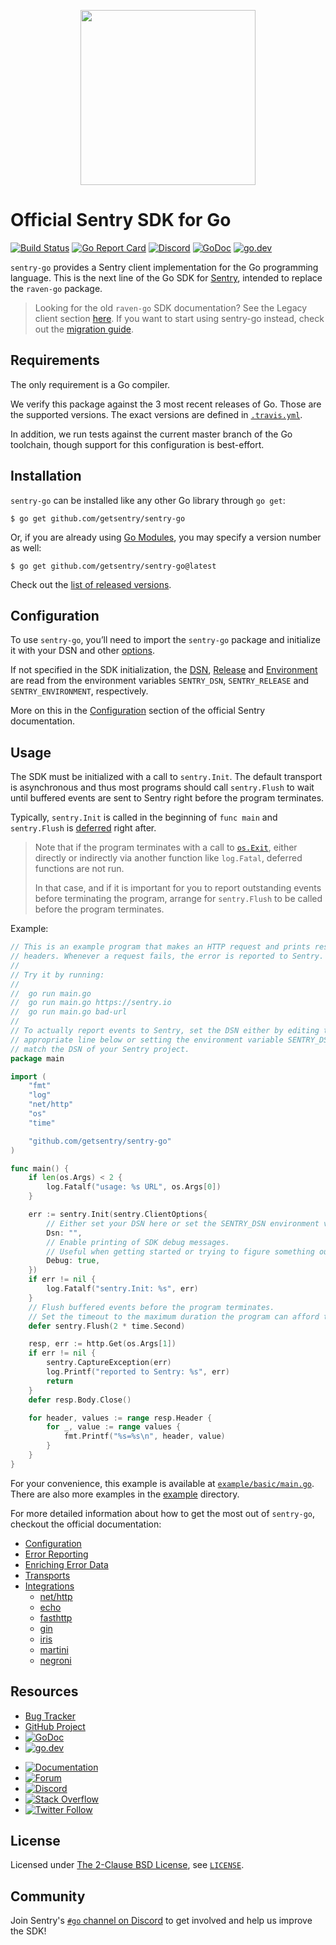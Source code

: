 <p align="center">
  <a href="https://sentry.io" target="_blank" align="center">
    <img src="https://sentry-brand.storage.googleapis.com/sentry-logo-black.png" width="280">
  </a>
  <br />
</p>

# Official Sentry SDK for Go

[![Build Status](https://travis-ci.com/getsentry/sentry-go.svg?branch=master)](https://travis-ci.com/getsentry/sentry-go)
[![Go Report Card](https://goreportcard.com/badge/github.com/getsentry/sentry-go)](https://goreportcard.com/report/github.com/getsentry/sentry-go)
[![Discord](https://img.shields.io/discord/621778831602221064)](https://discord.gg/Ww9hbqr)
[![GoDoc](https://godoc.org/github.com/getsentry/sentry-go?status.svg)](https://godoc.org/github.com/getsentry/sentry-go)
[![go.dev](https://img.shields.io/badge/go.dev-pkg-007d9c.svg?style=flat)](https://pkg.go.dev/github.com/getsentry/sentry-go)

`sentry-go` provides a Sentry client implementation for the Go programming
language. This is the next line of the Go SDK for [Sentry](https://sentry.io/),
intended to replace the `raven-go` package.

> Looking for the old `raven-go` SDK documentation? See the Legacy client section [here](https://docs.sentry.io/clients/go/).
> If you want to start using sentry-go instead, check out the [migration guide](https://docs.sentry.io/platforms/go/migration/).

## Requirements

The only requirement is a Go compiler.

We verify this package against the 3 most recent releases of Go. Those are the
supported versions. The exact versions are defined in
[`.travis.yml`](.travis.yml).

In addition, we run tests against the current master branch of the Go toolchain,
though support for this configuration is best-effort.

## Installation

`sentry-go` can be installed like any other Go library through `go get`:

```console
$ go get github.com/getsentry/sentry-go
```

Or, if you are already using
[Go Modules](https://github.com/golang/go/wiki/Modules), you may specify a
version number as well:

```console
$ go get github.com/getsentry/sentry-go@latest
```

Check out the [list of released versions](https://pkg.go.dev/github.com/getsentry/sentry-go?tab=versions). 

## Configuration

To use `sentry-go`, you’ll need to import the `sentry-go` package and initialize
it with your DSN and other [options](https://godoc.org/github.com/getsentry/sentry-go#ClientOptions).

If not specified in the SDK initialization, the
[DSN](https://docs.sentry.io/error-reporting/configuration/?platform=go#dsn),
[Release](https://docs.sentry.io/workflow/releases/?platform=go) and
[Environment](https://docs.sentry.io/enriching-error-data/environments/?platform=go)
are read from the environment variables `SENTRY_DSN`, `SENTRY_RELEASE` and
`SENTRY_ENVIRONMENT`, respectively.

More on this in the [Configuration](https://docs.sentry.io/platforms/go/config/)
section of the official Sentry documentation.

## Usage

The SDK must be initialized with a call to `sentry.Init`. The default transport
is asynchronous and thus most programs should call `sentry.Flush` to wait until
buffered events are sent to Sentry right before the program terminates.

Typically, `sentry.Init` is called in the beginning of `func main` and
`sentry.Flush` is [deferred](https://golang.org/ref/spec#Defer_statements) right
after.

> Note that if the program terminates with a call to
> [`os.Exit`](https://golang.org/pkg/os/#Exit), either directly or indirectly
> via another function like `log.Fatal`, deferred functions are not run.
>
> In that case, and if it is important for you to report outstanding events
> before terminating the program, arrange for `sentry.Flush` to be called before
> the program terminates.

Example:

```go
// This is an example program that makes an HTTP request and prints response
// headers. Whenever a request fails, the error is reported to Sentry.
//
// Try it by running:
//
// 	go run main.go
// 	go run main.go https://sentry.io
// 	go run main.go bad-url
//
// To actually report events to Sentry, set the DSN either by editing the
// appropriate line below or setting the environment variable SENTRY_DSN to
// match the DSN of your Sentry project.
package main

import (
	"fmt"
	"log"
	"net/http"
	"os"
	"time"

	"github.com/getsentry/sentry-go"
)

func main() {
	if len(os.Args) < 2 {
		log.Fatalf("usage: %s URL", os.Args[0])
	}

	err := sentry.Init(sentry.ClientOptions{
		// Either set your DSN here or set the SENTRY_DSN environment variable.
		Dsn: "",
		// Enable printing of SDK debug messages.
		// Useful when getting started or trying to figure something out.
		Debug: true,
	})
	if err != nil {
		log.Fatalf("sentry.Init: %s", err)
	}
	// Flush buffered events before the program terminates.
	// Set the timeout to the maximum duration the program can afford to wait.
	defer sentry.Flush(2 * time.Second)

	resp, err := http.Get(os.Args[1])
	if err != nil {
		sentry.CaptureException(err)
		log.Printf("reported to Sentry: %s", err)
		return
	}
	defer resp.Body.Close()

	for header, values := range resp.Header {
		for _, value := range values {
			fmt.Printf("%s=%s\n", header, value)
		}
	}
}
```

For your convenience, this example is available at
[`example/basic/main.go`](example/basic/main.go).
There are also more examples in the
[example](example) directory.

For more detailed information about how to get the most out of `sentry-go`,
checkout the official documentation:

- [Configuration](https://docs.sentry.io/platforms/go/config)
- [Error Reporting](https://docs.sentry.io/error-reporting/quickstart?platform=go)
- [Enriching Error Data](https://docs.sentry.io/enriching-error-data/context?platform=go)
- [Transports](https://docs.sentry.io/platforms/go/transports)
- [Integrations](https://docs.sentry.io/platforms/go/integrations)
  - [net/http](https://docs.sentry.io/platforms/go/http)
  - [echo](https://docs.sentry.io/platforms/go/echo)
  - [fasthttp](https://docs.sentry.io/platforms/go/fasthttp)
  - [gin](https://docs.sentry.io/platforms/go/gin)
  - [iris](https://docs.sentry.io/platforms/go/iris)
  - [martini](https://docs.sentry.io/platforms/go/martini)
  - [negroni](https://docs.sentry.io/platforms/go/negroni)

## Resources

- [Bug Tracker](https://github.com/getsentry/sentry-go/issues)
- [GitHub Project](https://github.com/getsentry/sentry-go)
- [![GoDoc](https://godoc.org/github.com/getsentry/sentry-go?status.svg)](https://godoc.org/github.com/getsentry/sentry-go)
- [![go.dev](https://img.shields.io/badge/go.dev-pkg-007d9c.svg?style=flat)](https://pkg.go.dev/github.com/getsentry/sentry-go)
* [![Documentation](https://img.shields.io/badge/documentation-sentry.io-green.svg)](https://docs.sentry.io/platforms/go/)
* [![Forum](https://img.shields.io/badge/forum-sentry-green.svg)](https://forum.sentry.io/c/sdks)
* [![Discord](https://img.shields.io/discord/621778831602221064)](https://discord.gg/Ww9hbqr)
* [![Stack Overflow](https://img.shields.io/badge/stack%20overflow-sentry-green.svg)](http://stackoverflow.com/questions/tagged/sentry)
* [![Twitter Follow](https://img.shields.io/twitter/follow/getsentry?label=getsentry&style=social)](https://twitter.com/intent/follow?screen_name=getsentry)


## License

Licensed under
[The 2-Clause BSD License](https://opensource.org/licenses/BSD-2-Clause), see
[`LICENSE`](LICENSE).

## Community

Join Sentry's [`#go` channel on Discord](https://discord.gg/Ww9hbqr) to get
involved and help us improve the SDK!
